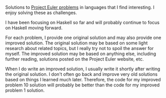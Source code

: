 Solutions to [Project Euler problems](https://projecteuler.net/problems) in
languages that I find interesting. I enjoy solving these as challenges.

I have been focusing on Haskell so far and will probably continue to focus on
Haskell moving forward.

For each problem, I provide one original solution and may also provide one
improved solution. The original solution may be based on some light research
about related topics, but I really try not to spoil the answer for myself. The
improved solution may be based on anything else, including further reading,
solutions posted on the Project Euler website, etc.

When I do write an improved solution, I usually write it shortly after writing
the original solution. I don't often go back and improve very old solutions
based on things I learned much later. Therefore, the code for my improved
problem 10 solution will probably be better than the code for my improved
problem 1 solution.
